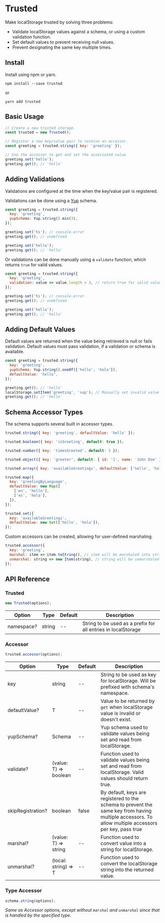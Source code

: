 # Trusted

Make localStorage trusted by solving three problems:

- Validate localStorage values against a schema, or using a custom validation function.
- Set default values to prevent receiving null values.
- Prevent designating the same key multiple times.

## Install

Install using npm or yarn.

```
npm install --save trusted
```

or

```
yarn add trusted
```

## Basic Usage

```javascript
// Create a new trusted storage.
const trusted = new Trusted();

// Register a new key/value pair to receive an accessor.
const greeting = trusted.string({ key: 'greeting' });

// Use the accessor to get and set the associated value
greeting.set('hello');
greeting.get(); // 'hello'
```

## Adding Validations

Validations are configured at the time when the key/value pair is registered.

Validations can be done using a [Yup](https://github.com/jquense/yup) schema.

```javascript
const greeting = trusted.string({
  key: 'greeting',
  yupSchema: Yup.string().min(3),
});

greeting.set('hi'); // console.error
greeting.get(); // undefined

greeting.set('hello');
greeting.get(); // 'hello'
```

Or validations can be done manually using a `validate` function, which returns `true` for valid values.

```javascript
const greeting = trusted.string({
  key: 'greeting',
  validation: value => value.length > 3, // return true for valid values.
});

greeting.set('hi'); // console.error
greeting.get(); // undefined

greeting.set('hello');
greeting.get(); // 'hello'
```

## Adding Default Values

Default values are returned when the value being retrieved is null or fails validation. Default values must pass validation, if a validation or schema is available.

```javascript
const greeting = trusted.string({
  key: 'greeting',
  yupSchema: Yup.string().oneOf(['hello', 'hola']),
  defaultValue: 'hello',
});

greeting.get(); // 'hello'
localStorage.setItem('greeting', 'sup'); // Manually set invalid value
greeting.get(); // 'hello'
```

## Schema Accessor Types

The schema supports several built in accessor types.

```javascript
trusted.string({ key: 'greeting', defaultValue: 'hello' });

trusted.boolean({ key: 'isGreeting', default: true });

trusted.number({ key: 'timesGreeted', default: 5 });

trusted.object({ key: 'greeter', default: { id: '1', name: 'John Doe' } });

trusted.array({ key: 'availableGreetings', defaultValue: ['hello', 'hola'] });

trusted.map({
  key: 'greetingByLanguage',
  defaultValue: new Map([
    ['en', 'hello'],
    ['es', 'hola'],
  ]),
});

trusted.set({
  key: 'availableGreetings',
  defaultValue: new Set(['hello', 'hola']),
});
```

Custom accessors can be created, allowing for user-defined marshaling.

```javascript
trusted.accessor({
  key: 'greeting',
  marshal: item => item.toString(), // item will be marshaled into string form for localStorage
  unmarshal: string => new Item(string), // string will be unmarshaled back into an Item
});
```

## API Reference

### Trusted

```javascript
new Trusted(options);
```

| Option     | Type   | Default | Description                                                   |
| ---------- | ------ | ------- | ------------------------------------------------------------- |
| namespace? | string | --      | String to be used as a prefix for all entries in localStorage |

### Accessor

```javascript
trusted.accessor(options);
```

| Option            | Type                  | Default | Description                                                                                                                                          |
| ----------------- | --------------------- | ------- | ---------------------------------------------------------------------------------------------------------------------------------------------------- |
| key               | string                | --      | String to be used as key for localStorage. Will be prefixed with schema's namespace.                                                                 |
| defaultValue?     | T                     | --      | Value to be returned by `get` when localStorage value is invalid or doesn't exist.                                                                   |
| yupSchema?        | Schema<T>             | --      | Yup schema used to validate values being set and read from localStorage.                                                                             |
| validate?         | (value: T) => boolean | --      | Function used to validate values being set and read from localStorage. Valid values should return true.                                              |
| skipRegistration? | boolean               | false   | By default, keys are registered to the schema to prevent the same key from having multiple accessors. To allow multiple accessors per key, pass true |
| marshal?          | (value: T) => string  | --      | Function used to convert value into a string for localStorage.                                                                                       |
| unmarshal?        | (local: string) => T  | --      | Function used to convert the localStorage string into the returned value.                                                                            |

### Type Accessor

```javascript
schema.string(options);
```

_Same as Accessor options, except without `marshal` and `unmarshal` since that is handled by the specified type._
